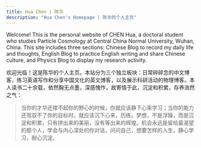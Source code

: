 ```yaml
---
title: Hua Chen | 陈华
description: "Hua Chen's Homepage | 陈华的个人主页"
---
```


Welcome! This is the personal website of CHEN Hua, a doctoral student who studies Particle Cosmology at Central China Normal University, Wuhan, China. This site includes three sections: Chinese Blog to record my daily life and thoughts, English Blog to practice English writing and share Chinese culture, and Physics Blog to display my research activity.

欢迎光临！这是陈华的个人主页。本站分为三个独立板块：日常碎碎念的中文博客，练习英语写作和分享中国文化的英文博客，以及展示科研活动的物理博客。本人读书二十余载，依然胸无点墨，深感愧怍，故寄情于此，沉淀和积累，存养浩然之气：

> 当你的才华还撑不起你的野心的时候，你就应该静下心来学习；当你的能力还驾驭不了你的目标时，就应该沉下心来，历练。梦想，不是浮躁，而是沉淀和积累，只有拼出来的美丽，没有等出来的辉煌。机会永远是留给最渴望的那个人，学会与内心深处的你对话，问问自己，想要怎样的人生，静心学习，耐心沉淀。